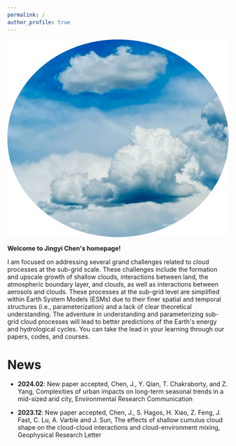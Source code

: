 ```yaml
---
permalink: /
author_profile: true
---
```

<p align="center">
  <img src="/files/cloud2.png" width="600" height="450">
</p>


**Welcome to Jingyi Chen's homepage!** 

I am focused on addressing several grand challenges related to cloud processes at the sub-grid scale. These challenges include the formation and upscale growth of shallow clouds, interactions between land, the atmospheric boundary layer, and clouds, as well as interactions between aerosols and clouds. These processes at the sub-grid level are simplified within Earth System Models (ESMs) due to their finer spatial and temporal structures (i.e., parameterization) and a lack of clear theoretical understanding. The adventure in understanding and parameterizing sub-grid cloud processes will lead to better predictions of the Earth's energy and hydrological cycles. You can take the lead in your learning through our papers, codes, and courses.


News
======
* **2024.02**: New paper accepted, Chen, J., Y. Qian, T. Chakraborty, and Z. Yang, Complexities of urban impacts on long-term seasonal trends in a mid-sized arid city, Environmental Research Communication

* **2023.12**: New paper accepted, Chen, J., S. Hagos, H. Xiao, Z. Feng, J. Fast, C. Lu, A. Varble and J. Sun, The effects of shallow cumulus cloud shape on the cloud-cloud interactions and cloud-environment mixing, Geophysical Research Letter



